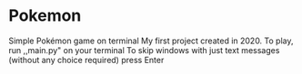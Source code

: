 # Pokemon
Simple Pokémon game on terminal
My first project created in 2020.
To play, run ,,main.py" on your terminal
To skip windows with just text messages (without any choice required) press Enter
